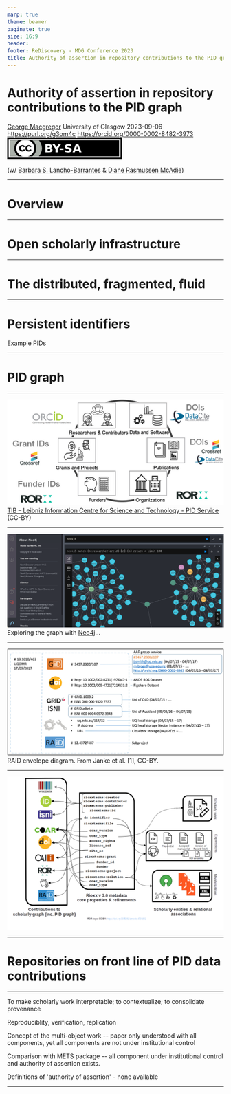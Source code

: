 ```yaml
---
marp: true
theme: beamer
paginate: true
size: 16:9
header: 
footer: ReDiscovery - MDG Conference 2023
title: Authority of assertion in repository contributions to the PID graph
---
```

# Authority of assertion in repository contributions to the PID graph


[George Macgregor](https://purl.org/g3om4c)
University of Glasgow
2023-09-06
https://purl.org/g3om4c
https://orcid.org/0000-0002-8482-3973
![width:125px](by-sa.png)

(w/ [Barbara S. Lancho-Barrantes](https://orcid.org/0000-0001-9994-8886) & [Diane Rasmussen McAdie](https://orcid.org/0000-0003-1275-7054))

---

# Overview



---

# Open scholarly infrastructure


---
# The distributed, fragmented, fluid
 
---
# Persistent identifiers

Example PIDs


---
# PID graph

---
![width:940px](pid-graph.png)
[TIB – Leibniz Information Centre for Science and Technology - PID Service](https://projects.tib.eu/pid-service/en/persistent-identifiers/persistent-identifiers-pids/) (CC-BY)


---
![width:1100px](Neo4j.png)
Exploring the graph with [Neo4j](https://neo4j.com/)...

---


![width:1100px](raid.jpg)
RAiD envelope diagram. From Janke et al. [1], CC-BY.


---


![width:1000px](rioxx-example-graph.png)

---

# Repositories on front line of PID data contributions

---
To make scholarly work interpretable; to contextualize; to consolidate provenance

Reproduciblity, verification, replication 

Concept of the multi-object work -- paper only understood with all components, yet all components are not under institutional control

Comparison with METS package -- all component under institutional control and authority of assertion exists.

Definitions of 'authority of assertion' - none available

---